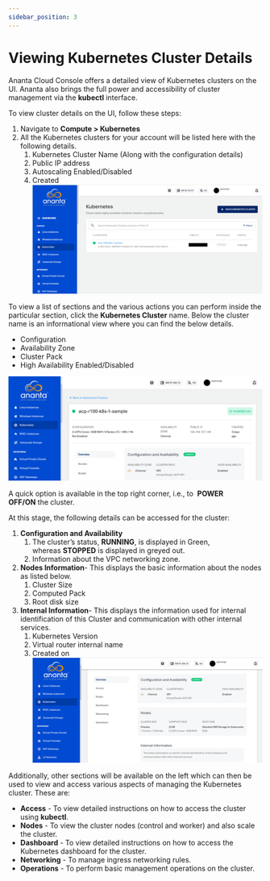 ```yaml
---
sidebar_position: 3
---
```

# Viewing Kubernetes Cluster Details

Ananta Cloud Console offers a detailed view of Kubernetes clusters on the UI. Ananta also brings the full power and accessibility of cluster management via the **kubectl** interface.

To view cluster details on the UI, follow these steps:

1. Navigate to **Compute > Kubernetes**
2. All the Kubernetes clusters for your account will be listed here with the following details.
    1. Kubernetes Cluster Name (Along with the configuration details)
    2. Public IP address
    3. Autoscaling Enabled/Disabled
    4. Created ![ View Kubernetes Cluster ](img/KubernetesCluster1.png)

To  view a list of sections and the various actions you can perform inside the particular section, click the **Kubernetes Cluster** name. Below the cluster name is an informational view where you can find the below details.
- Configuration
- Availability Zone
- Cluster Pack
- High Availability Enabled/Disabled

![ Viewing Details of Cluster ](img/ViewingKubernetes2.png)

A quick option is available in the top right corner, i.e., to  **POWER OFF/ON** the cluster.

At this stage, the following details can be accessed for the cluster:
1. **Configuration and Availability**
    1. The cluster’s status, **RUNNING**, is displayed in Green, whereas **STOPPED** is displayed in greyed out.
    2. Information about the VPC networking zone.
2. **Nodes Information**- This displays the basic information about the nodes as listed below.
    1. Cluster Size
    2. Computed Pack
    3. Root disk size
3. **Internal Information**- This displays the information used for internal identification of this Cluster and communication with other internal services.
    1. Kubernetes Version
    2. Virtual router internal name
    3. Created on![Details](img/ViewingKubernetes3.png)

Additionally, other sections will be available on the left which can then be used to view and access various aspects of managing the Kubernetes cluster. These are:
- **Access** - To view detailed instructions on how to access the cluster using **kubectl**.
- **Nodes** - To view the cluster nodes (control and worker) and also scale the cluster.
- **Dashboard** - To view detailed instructions on how to access the Kubernetes dashboard for the cluster.
- **Networking** - To manage ingress networking rules.
- **Operations** - To perform basic management operations on the cluster.


